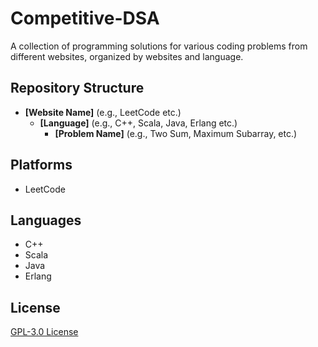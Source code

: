 # Competitive-DSA

A collection of programming solutions for various coding problems from different websites, organized by websites and language.

## Repository Structure

* **[Website Name]** (e.g., LeetCode etc.)
	+ **[Language]** (e.g., C++, Scala, Java, Erlang etc.)
		- **[Problem Name]** (e.g., Two Sum, Maximum Subarray, etc.)


## Platforms

* LeetCode

## Languages

* C++
* Scala
* Java
* Erlang

## License

[GPL-3.0 License](LICENSE)
